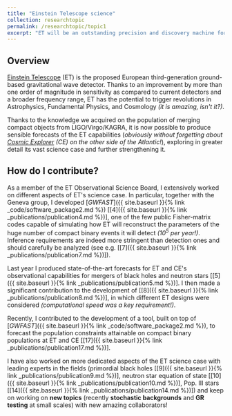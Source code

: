 ```yaml
---
title: "Einstein Telescope science"
collection: researchtopic
permalink: /researchtopic/topic1
excerpt: "ET will be an outstanding precision and discovery machine for GW science, what is more exciting than exploring and strengthening its science case?"
---
```


## Overview
<a href="https://www.et-gw.eu" target="_blank" rel="noopener">Einstein Telescope</a> (ET) is the proposed European third-generation ground-based gravitational wave detector. Thanks to an improvement by more than one order of magnitude in sensitivity as compared to current detectors and a broader frequency range, ET has the potential to trigger revolutions in Astrophysics, Fundamental Physics, and Cosmology *(it is amazing, isn't it?)*.

Thanks to the knowledge we acquired on the population of merging compact objects from LIGO/Virgo/KAGRA, it is now possible to produce sensible forecasts of the ET capabilities (*obviously without forgetting about <a href="https://cosmicexplorer.org" target="_blank" rel="noopener">Cosmic Explorer</a> (CE) on the other side of the Atlantic!*), exploring in greater detail its vast science case and further strengthening it. 

## How do I contribute?

As a member of the ET Observational Science Board, I extensively worked on different aspects of ET's science case. In particular, together with the Geneva group, I developed [*GWFAST*]({{ site.baseurl }}{% link _code/software_package2.md %}) [[4]({{ site.baseurl }}{% link _publications/publication4.md %})], one of the few public Fisher-matrix codes capable of simulating how ET will reconstruct the parameters of the huge number of compact binary events it will detect *(10<sup>5</sup> per year!)*. Inference requirements are indeed more stringent than detection ones and should carefully be analyzed (see e.g. [[7]({{ site.baseurl }}{% link _publications/publication7.md %})]).

Last year I produced state-of-the-art forecasts for ET and CE's observational capabilities for mergers of black holes and neutron stars [[5]({{ site.baseurl }}{% link _publications/publication5.md %})]. I then made a significant contribution to the development of [[8]({{ site.baseurl }}{% link _publications/publication8.md %})], in which different ET designs were considered *(computational speed was a key requirement!)*.

Recently, I contributed to the development of a tool, built on top of [*GWFAST*]({{ site.baseurl }}{% link _code/software_package2.md %}), to forecast the population constraints attainable on compact binary populations at ET and CE [[17]({{ site.baseurl }}{% link _publications/publication17.md %})].

I have also worked on more dedicated aspects of the ET science case with leading experts in the fields (primordial black holes [[9]({{ site.baseurl }}{% link _publications/publication9.md %})], neutron star equation of state [[10]({{ site.baseurl }}{% link _publications/publication10.md %})], Pop. III stars [[14]({{ site.baseurl }}{% link _publications/publication14.md %})]) and keep on working on **new topics** (recently **stochastic backgrounds** and **GR testing** at small scales) with new amazing collaborators!
